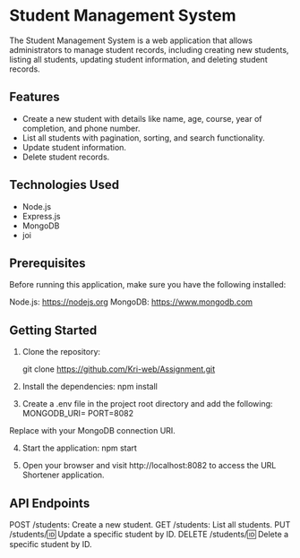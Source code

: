 # Student Management System

The Student Management System is a web application that allows administrators to manage student records, including creating new students, listing all students, updating student information, and deleting student records.

## Features

- Create a new student with details like name, age, course, year of completion, and phone number.
- List all students with pagination, sorting, and search functionality.
- Update student information.
- Delete student records.

## Technologies Used

- Node.js
- Express.js
- MongoDB
- joi


## Prerequisites

Before running this application, make sure you have the following installed:

Node.js: https://nodejs.org
MongoDB: https://www.mongodb.com

## Getting Started

1. Clone the repository:

    git clone https://github.com/Kri-web/Assignment.git
2. Install the dependencies:
    npm install
    
3. Create a .env file in the project root directory and add the following:
    MONGODB_URI=<your-mongodb-connection-uri>
    PORT=8082

Replace <your-mongodb-connection-uri> with your MongoDB connection URI.

4. Start the application:
    npm start

5. Open your browser and visit http://localhost:8082 to access the URL Shortener application.

## API Endpoints

POST /students: Create a new student.
GET /students: List all students.
PUT /students/:id: Update a specific student by ID.
DELETE /students/:id: Delete a specific student by ID.
